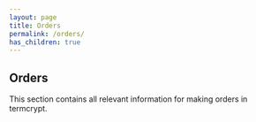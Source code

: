 ```yaml
---
layout: page
title: Orders
permalink: /orders/
has_children: true
---
```


## Orders

This section contains all relevant information for making orders in termcrypt.